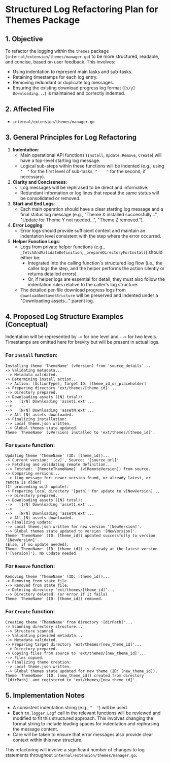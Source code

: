 # Structured Log Refactoring Plan for Themes Package

## 1. Objective

To refactor the logging within the `themes` package (`internal/extension/themes/manager.go`) to be more structured, readable, and concise, based on user feedback. This involves:
- Using indentation to represent main tasks and sub-tasks.
- Retaining timestamps for each log entry.
- Removing redundant or duplicate log messages.
- Ensuring the existing download progress log format (`[x/y] Downloading...`) is maintained and correctly indented.

## 2. Affected File

- `internal/extension/themes/manager.go`

## 3. General Principles for Log Refactoring

1.  **Indentation**:
    *   Main operational API functions (`Install`, `Update`, `Remove`, `Create`) will have a top-level starting log message.
    *   Logical sub-steps within these functions will be indented (e.g., using `"  "` for the first level of sub-tasks, `"    "` for the second, if necessary).
2.  **Clarity and Conciseness**:
    *   Log messages will be rephrased to be direct and informative.
    *   Redundant information or log lines that repeat the same status will be consolidated or removed.
3.  **Start and End Logs**:
    *   Each main operation should have a clear starting log message and a final status log message (e.g., "Theme X installed successfully...", "Update for Theme Y not needed...", "Theme Z removed.").
4.  **Error Logging**:
    *   Error logs should provide sufficient context and maintain an indentation level consistent with the step where the error occurred.
5.  **Helper Function Logs**:
    *   Logs from private helper functions (e.g., `_fetchAndValidateDefinition`, `_prepareDirectoryForInstall`) should either be:
        *   Integrated into the calling function's structured log flow (i.e., the caller logs the step, and the helper performs the action silently or returns detailed errors).
        *   Or, if helper logs are essential for detail, they must also follow the indentation rules relative to the caller's log structure.
    *   The detailed per-file download progress logs from `downloadAndSaveStructure` will be preserved and indented under a "Downloading assets..." parent log.

## 4. Proposed Log Structure Examples (Conceptual)

Indentation will be represented by `->` for one level and `-->` for two levels. Timestamps are omitted here for brevity but will be present in actual logs.

### For `Install` function:
```
Installing theme 'ThemeName' (vVersion) from 'source_details'...
-> Validating metadata...
--> Metadata validated.
-> Determining install action...
--> Action: [ActionType], Target ID: [theme_id_or_placeholder]
-> Preparing directory 'ext/themes/[theme_id]'...
--> Directory prepared.
-> Downloading assets ([N] total):
-->   [1/N] Downloading 'asset1.ext'...
-->   ...
-->   [N/N] Downloading 'assetN.ext'...
--> All [N] assets downloaded.
-> Finalizing installation:
--> Local theme.json written.
--> Global themes state updated.
Theme 'ThemeName' (vVersion) installed to 'ext/themes/[theme_id]'.
```

### For `Update` function:
```
Updating theme 'ThemeName' (ID: [theme_id])...
-> Current version: '[cv]', Source: '[source_url]'
-> Fetching and validating remote definition...
--> Fetched: '[RemoteThemeName]' (v[RemoteVersion]) from source.
-> Comparing versions...
--> (Log message for: newer version found, or already latest, or remote is older)
(If proceeding with update):
-> Preparing local directory '[path]' for update to v[NewVersion]...
--> Directory prepared.
-> Downloading assets ([N] total):
-->   [1/N] Downloading 'asset1.ext'...
-->   ...
-->   [N/N] Downloading 'assetN.ext'...
--> All [N] assets downloaded.
-> Finalizing update:
--> Local theme.json written for new version '[NewVersion]'.
--> Global themes state updated to version '[NewVersion]'.
Theme 'ThemeName' (ID: [theme_id]) updated successfully to version '[NewVersion]'.
(Else, if no update needed):
Theme 'ThemeName' (ID: [theme_id]) is already at the latest version ('[Version]'). No update needed.
```

### For `Remove` function:
```
Removing theme 'ThemeName' (ID: [theme_id])...
-> Removing from state file...
--> Removed from state file.
-> Deleting directory 'ext/themes/[theme_id]'...
--> Directory deleted. (or error if it fails)
Theme 'ThemeName' (ID: [theme_id]) removed.
```

### For `Create` function:
```
Creating theme 'ThemeName' from directory '[dirPath]'...
-> Scanning directory structure...
--> Structure scanned.
-> Validating provided metadata...
--> Metadata validated.
-> Preparing target directory 'ext/themes/[new_theme_id]'...
--> Directory prepared.
-> Copying files from source to 'ext/themes/[new_theme_id]'...
--> Files copied.
-> Finalizing theme creation:
--> Local theme.json written.
--> Global themes state updated for new theme (ID: [new_theme_id]).
Theme 'ThemeName' (ID: [new_theme_id]) created from directory '[dirPath]' and registered to 'ext/themes/[new_theme_id]'.
```

## 5. Implementation Notes
- A consistent indentation string (e.g., `"  "`) will be used.
- Each `tm.logger.Logf` call in the relevant functions will be reviewed and modified to fit this structured approach. This involves changing the format string to include leading spaces for indentation and rephrasing the message content.
- Care will be taken to ensure that error messages also provide clear context within this new structure.

This refactoring will involve a significant number of changes to log statements throughout `internal/extension/themes/manager.go`.